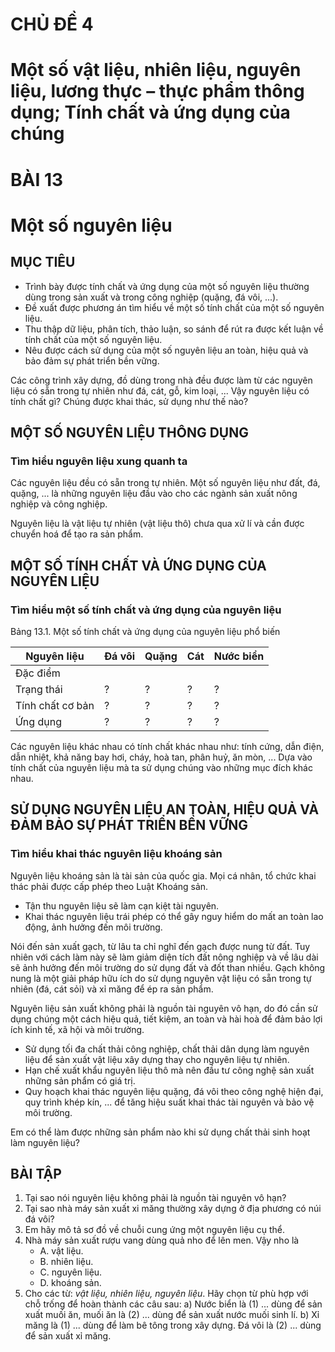 # CHỦ ĐỀ 4
# Một số vật liệu, nhiên liệu, nguyên liệu, lương thực – thực phẩm thông dụng; Tính chất và ứng dụng của chúng

# BÀI 13
# Một số nguyên liệu

## MỤC TIÊU
- Trình bày được tính chất và ứng dụng của một số nguyên liệu thường dùng trong sản xuất và trong công nghiệp (quặng, đá vôi, ...).
- Đề xuất được phương án tìm hiểu về một số tính chất của một số nguyên liệu.
- Thu thập dữ liệu, phân tích, thảo luận, so sánh để rút ra được kết luận về tính chất của một số nguyên liệu.
- Nêu được cách sử dụng của một số nguyên liệu an toàn, hiệu quả và bảo đảm sự phát triển bền vững.

Các công trình xây dựng, đồ dùng trong nhà đều được làm từ các nguyên liệu có sẵn trong tự nhiên như đá, cát, gỗ, kim loại, ... Vậy nguyên liệu có tính chất gì? Chúng được khai thác, sử dụng như thế nào?

## MỘT SỐ NGUYÊN LIỆU THÔNG DỤNG
### Tìm hiểu nguyên liệu xung quanh ta

Các nguyên liệu đều có sẵn trong tự nhiên. Một số nguyên liệu như đất, đá, quặng, ... là những nguyên liệu đầu vào cho các ngành sản xuất nông nghiệp và công nghiệp.

Nguyên liệu là vật liệu tự nhiên (vật liệu thô) chưa qua xử lí và cần được chuyển hoá để tạo ra sản phẩm.

## MỘT SỐ TÍNH CHẤT VÀ ỨNG DỤNG CỦA NGUYÊN LIỆU
### Tìm hiểu một số tính chất và ứng dụng của nguyên liệu

Bảng 13.1. Một số tính chất và ứng dụng của nguyên liệu phổ biến

| Nguyên liệu | Đá vôi | Quặng | Cát | Nước biển |
|---|---|---|---|---|
| Đặc điểm | | | | |
| Trạng thái | ? | ? | ? | ? |
| Tính chất cơ bản | ? | ? | ? | ? |
| Ứng dụng | ? | ? | ? | ? |

Các nguyên liệu khác nhau có tính chất khác nhau như: tính cứng, dẫn điện, dẫn nhiệt, khả năng bay hơi, cháy, hoà tan, phân huỷ, ăn mòn, ... Dựa vào tính chất của nguyên liệu mà ta sử dụng chúng vào những mục đích khác nhau.

## SỬ DỤNG NGUYÊN LIỆU AN TOÀN, HIỆU QUẢ VÀ ĐẢM BẢO SỰ PHÁT TRIỂN BỀN VỮNG
### Tìm hiểu khai thác nguyên liệu khoáng sản

Nguyên liệu khoáng sản là tài sản của quốc gia. Mọi cá nhân, tổ chức khai thác phải được cấp phép theo Luật Khoáng sản.
- Tận thu nguyên liệu sẽ làm cạn kiệt tài nguyên.
- Khai thác nguyên liệu trái phép có thể gây nguy hiểm do mất an toàn lao động, ảnh hưởng đến môi trường.

Nói đến sản xuất gạch, từ lâu ta chỉ nghĩ đến gạch được nung từ đất. Tuy nhiên với cách làm này sẽ làm giảm diện tích đất nông nghiệp và về lâu dài sẽ ảnh hưởng đến môi trường do sử dụng đất và đốt than nhiều. Gạch không nung là một giải pháp hữu ích do sử dụng nguyên vật liệu có sẵn trong tự nhiên (đá, cát sỏi) và xỉ măng để ép ra sản phẩm.

Nguyên liệu sản xuất không phải là nguồn tài nguyên vô hạn, do đó cần sử dụng chúng một cách hiệu quả, tiết kiệm, an toàn và hài hoà để đảm bảo lợi ích kinh tế, xã hội và môi trường.
- Sử dụng tối đa chất thải công nghiệp, chất thải dân dụng làm nguyên liệu để sản xuất vật liệu xây dựng thay cho nguyên liệu tự nhiên.
- Hạn chế xuất khẩu nguyên liệu thô mà nên đầu tư công nghệ sản xuất những sản phẩm có giá trị.
- Quy hoạch khai thác nguyên liệu quặng, đá vôi theo công nghệ hiện đại, quy trình khép kín, ... để tăng hiệu suất khai thác tài nguyên và bảo vệ môi trường.

Em có thể làm được những sản phẩm nào khi sử dụng chất thải sinh hoạt làm nguyên liệu?

## BÀI TẬP
1. Tại sao nói nguyên liệu không phải là nguồn tài nguyên vô hạn?
2. Tại sao nhà máy sản xuất xi măng thường xây dựng ở địa phương có núi đá vôi?
3. Em hãy mô tả sơ đồ về chuỗi cung ứng một nguyên liệu cụ thể.
4. Nhà máy sản xuất rượu vang dùng quả nho để lên men. Vậy nho là
    * A. vật liệu.
    * B. nhiên liệu.
    * C. nguyên liệu.
    * D. khoáng sản.
5. Cho các từ: *vật liệu, nhiên liệu, nguyên liệu*. Hãy chọn từ phù hợp với chỗ trống để hoàn thành các câu sau:
    a) Nước biển là (1) ... dùng để sản xuất muối ăn, muối ăn là (2) ... dùng để sản xuất nước muối sinh lí.
    b) Xỉ măng là (1) ... dùng để làm bê tông trong xây dựng. Đá vôi là (2) ... dùng để sản xuất xỉ măng.
